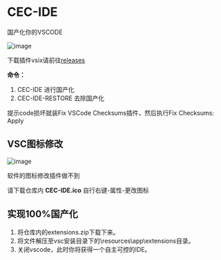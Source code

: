 # CEC-IDE

国产化你的VSCODE

![image](https://github.com/qxchuckle/vsc-cec-ide/assets/55614189/e78c4a3a-f8b7-47d0-9971-fdc4ffff2ed8)

下载插件vsix请前往[releases](https://github.com/qxchuckle/vsc-cec-ide/releases)

**命令：**
1. CEC-IDE 进行国产化
2. CEC-IDE-RESTORE 去除国产化

提示code损坏就装Fix VSCode Checksums插件，然后执行Fix Checksums: Apply

## VSC图标修改

![image](https://github.com/qxchuckle/vsc-cec-ide/assets/55614189/984daf13-e4e9-4658-b44a-caa97e57ecba)

软件的图标修改插件做不到

请下载仓库内 **CEC-IDE.ico** 自行右键-属性-更改图标

## 实现100%国产化

1. 将仓库内的extensions.zip下载下来。
2. 将文件解压至vsc安装目录下的\resources\app\extensions目录。
3. 关闭vscode，此时你将获得一个自主可控的IDE。
